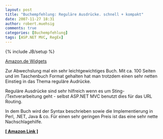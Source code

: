 ```yaml
---
layout: post
title: "Buchempfehlung: Reguläre Ausdrücke. schnell + kompakt"
date: 2007-11-27 18:31
author: robert.muehsig
comments: true
categories: [Buchempfehlung]
tags: [ASP.NET MVC, RegEx]
---
```

{% include JB/setup %}
<SCRIPT charset="utf-8" type="text/javascript" src="http://ws.amazon.de/widgets/q?ServiceVersion=20070822&MarketPlace=DE&ID=V20070822/DE/meinkleinerbl-21/8001/861f4bbd-17c3-4c32-ba4e-cf637c25bd5c"> </SCRIPT> <NOSCRIPT><A HREF="http://ws.amazon.de/widgets/q?ServiceVersion=20070822&MarketPlace=DE&ID=V20070822%2FDE%2Fmeinkleinerbl-21%2F8001%2F861f4bbd-17c3-4c32-ba4e-cf637c25bd5c&Operation=NoScript">Amazon.de Widgets</A></NOSCRIPT>

Zur Abwechslung mal ein sehr leichtgewichtiges Buch. Mit ca. 100 Seiten und im Taschenbuch Format gehalten hat man trotzdem einen sehr netten Einstieg in das Thema reguläre Audrücke.

Reguläre Ausdrücke sind sehr hilfreich wenn es um Sting- /Textverarbeitung geht - selbst ASP.NET MVC benutzt dies für das URL Routing.

In dem Buch wird der Syntax beschrieben sowie die Implementierung in Perl, .NET, Java &amp; co.
Für einen sehr geringen Preis ist das eine sehr nette Nachschlagehilfe.

<strong><a target="_blank" href="http://www.amazon.de/dp/3935042906?&amp;camp=2474&amp;creative=8998&amp;linkCode=wey&amp;tag=meinkleinerbl-21">[ Amazon Link ]</a></strong>
